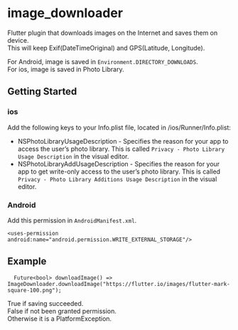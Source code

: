 # image_downloader

Flutter plugin that downloads images on the Internet and saves them on device.     
This will keep Exif(DateTimeOriginal) and GPS(Latitude, Longitude).

For Android, image is saved in ```Environment.DIRECTORY_DOWNLOADS```.   
For ios, image is saved in Photo Library.

## Getting Started

### ios

Add the following keys to your Info.plist file, located in <project root>/ios/Runner/Info.plist:
  
  * NSPhotoLibraryUsageDescription - Specifies the reason for your app to access the user’s photo library. This is called ```Privacy - Photo Library Usage Description``` in the visual editor.
  * NSPhotoLibraryAddUsageDescription - Specifies the reason for your app to get write-only access to the user’s photo library. This is called ```Privacy - Photo Library Additions Usage Description``` in the visual editor.
  
### Android

Add this permission in ```AndroidManifest.xml```. 

```
<uses-permission android:name="android.permission.WRITE_EXTERNAL_STORAGE"/>
```

## Example

```
  Future<bool> downloadImage() => ImageDownloader.downloadImage("https://flutter.io/images/flutter-mark-square-100.png");
```

True if saving succeeded.     
False if not been granted permission.    
Otherwise it is a PlatformException.
